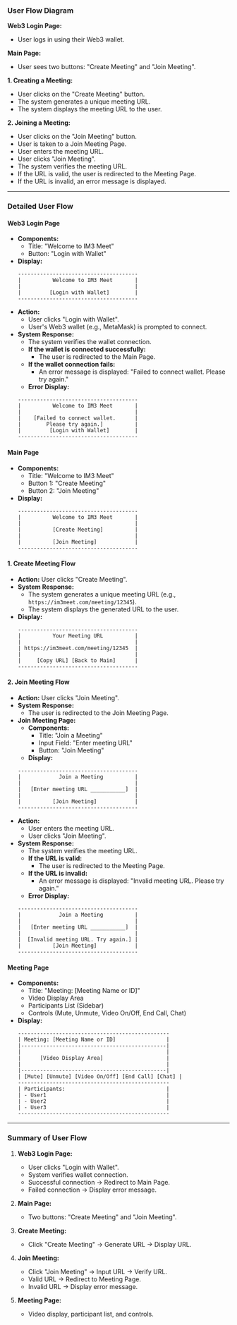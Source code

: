 
### User Flow Diagram

**Web3 Login Page:**
- User logs in using their Web3 wallet.

**Main Page:**
- User sees two buttons: "Create Meeting" and "Join Meeting".

**1. Creating a Meeting:**
- User clicks on the "Create Meeting" button.
- The system generates a unique meeting URL.
- The system displays the meeting URL to the user.

**2. Joining a Meeting:**
- User clicks on the "Join Meeting" button.
- User is taken to a Join Meeting Page.
- User enters the meeting URL.
- User clicks "Join Meeting".
- The system verifies the meeting URL.
- If the URL is valid, the user is redirected to the Meeting Page.
- If the URL is invalid, an error message is displayed.

---

### Detailed User Flow

#### Web3 Login Page
- **Components:**
  - Title: "Welcome to IM3 Meet"
  - Button: "Login with Wallet"
- **Display:**
  ```
  --------------------------------------
  |          Welcome to IM3 Meet       |
  |                                    |
  |         [Login with Wallet]        |
  --------------------------------------
  ```
- **Action:**
  - User clicks "Login with Wallet".
  - User's Web3 wallet (e.g., MetaMask) is prompted to connect.
- **System Response:**
  - The system verifies the wallet connection.
  - **If the wallet is connected successfully:**
    - The user is redirected to the Main Page.
  - **If the wallet connection fails:**
    - An error message is displayed: "Failed to connect wallet. Please try again."
  - **Error Display:**
  ```
  --------------------------------------
  |          Welcome to IM3 Meet       |
  |                                    |
  |    [Failed to connect wallet.      |
  |        Please try again.]          |
  |         [Login with Wallet]        |
  --------------------------------------
  ```

#### Main Page
- **Components:**
  - Title: "Welcome to IM3 Meet"
  - Button 1: "Create Meeting"
  - Button 2: "Join Meeting"
- **Display:**
  ```
  --------------------------------------
  |          Welcome to IM3 Meet       |
  |                                    |
  |          [Create Meeting]          |
  |                                    |
  |          [Join Meeting]            |
  --------------------------------------
  ```

#### 1. Create Meeting Flow
- **Action:** User clicks "Create Meeting".
- **System Response:**
  - The system generates a unique meeting URL (e.g., `https://im3meet.com/meeting/12345`).
  - The system displays the generated URL to the user.
- **Display:**
  ```
  --------------------------------------
  |          Your Meeting URL          |
  |                                    |
  | https://im3meet.com/meeting/12345  |
  |                                    |
  |     [Copy URL] [Back to Main]      |
  --------------------------------------
  ```

#### 2. Join Meeting Flow
- **Action:** User clicks "Join Meeting".
- **System Response:**
  - The user is redirected to the Join Meeting Page.
- **Join Meeting Page:**
  - **Components:**
    - Title: "Join a Meeting"
    - Input Field: "Enter meeting URL"
    - Button: "Join Meeting"
  - **Display:**
  ```
  --------------------------------------
  |            Join a Meeting          |
  |                                    |
  |   [Enter meeting URL ___________]  |
  |                                    |
  |          [Join Meeting]            |
  --------------------------------------
  ```
- **Action:**
  - User enters the meeting URL.
  - User clicks "Join Meeting".
- **System Response:**
  - The system verifies the meeting URL.
  - **If the URL is valid:**
    - The user is redirected to the Meeting Page.
  - **If the URL is invalid:**
    - An error message is displayed: "Invalid meeting URL. Please try again."
  - **Error Display:**
  ```
  --------------------------------------
  |            Join a Meeting          |
  |                                    |
  |   [Enter meeting URL ___________]  |
  |                                    |
  |  [Invalid meeting URL. Try again.] |
  |          [Join Meeting]            |
  --------------------------------------
  ```

#### Meeting Page
- **Components:**
  - Title: "Meeting: [Meeting Name or ID]"
  - Video Display Area
  - Participants List (Sidebar)
  - Controls (Mute, Unmute, Video On/Off, End Call, Chat)
- **Display:**
  ```
  ------------------------------------------------
  | Meeting: [Meeting Name or ID]                |
  |----------------------------------------------|
  |                                              |
  |      [Video Display Area]                    |
  |                                              |
  |----------------------------------------------|
  | [Mute] [Unmute] [Video On/Off] [End Call] [Chat] |
  ------------------------------------------------
  | Participants:                                |
  | - User1                                      |
  | - User2                                      |
  | - User3                                      |
  ------------------------------------------------
  ```

---

### Summary of User Flow

1. **Web3 Login Page:**
   - User clicks "Login with Wallet".
   - System verifies wallet connection.
   - Successful connection → Redirect to Main Page.
   - Failed connection → Display error message.

2. **Main Page:**
   - Two buttons: "Create Meeting" and "Join Meeting".

3. **Create Meeting:**
   - Click "Create Meeting" → Generate URL → Display URL.

4. **Join Meeting:**
   - Click "Join Meeting" → Input URL → Verify URL.
   - Valid URL → Redirect to Meeting Page.
   - Invalid URL → Display error message.

5. **Meeting Page:**
   - Video display, participant list, and controls.

